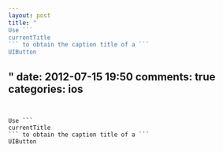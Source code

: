```yaml
---
layout: post
title: "
Use ```
currentTitle
``` to obtain the caption title of a ```
UIButton
```
"
date: 2012-07-15 19:50
comments: true
categories: ios
---
```


Use ```
currentTitle
``` to obtain the caption title of a ```
UIButton
```

